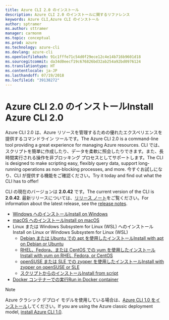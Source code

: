 ```yaml
---
title: Azure CLI 2.0 のインストール
description: Azure CLI 2.0 のインストールに関するリファレンス
keywords: Azure CLI,Azure CLI のインストール
author: sptramer
ms.author: sttramer
manager: carmonm
ms.topic: conceptual
ms.prod: azure
ms.technology: azure-cli
ms.devlang: azure-cli
ms.openlocfilehash: 91c1fffe71c54d0f29ece12c4e14b716b9601d18
ms.sourcegitcommit: da34d0eecf19c676826bd32ab254a92bd0976124
ms.translationtype: HT
ms.contentlocale: ja-JP
ms.lasthandoff: 07/19/2018
ms.locfileid: "39138272"
---
```

# <a name="install-azure-cli-20"></a><span data-ttu-id="539fc-104">Azure CLI 2.0 のインストール</span><span class="sxs-lookup"><span data-stu-id="539fc-104">Install Azure CLI 2.0</span></span>

<span data-ttu-id="539fc-105">Azure CLI 2.0 は、Azure リソースを管理するための優れたエクスペリエンスを提供するコマンドライン ツールです。</span><span class="sxs-lookup"><span data-stu-id="539fc-105">The Azure CLI 2.0 is a command-line tool providing a great experience for managing Azure resources.</span></span> <span data-ttu-id="539fc-106">CLI では、スクリプトを簡単に作成したり、データを柔軟に照会したりできます。また、長時間実行される操作を非ブロッキング プロセスとしてサポートします。</span><span class="sxs-lookup"><span data-stu-id="539fc-106">The CLI is designed to make scripting easy, flexibly query data, support long-running operations as non-blocking processes, and more.</span></span> <span data-ttu-id="539fc-107">今すぐお試しになり、CLI が提供する機能をご確認ください。</span><span class="sxs-lookup"><span data-stu-id="539fc-107">Try it today and find out what the CLI has to offer!</span></span>

<span data-ttu-id="539fc-108">CLI の現在のバージョンは __2.0.42__ です。</span><span class="sxs-lookup"><span data-stu-id="539fc-108">The current version of the CLI is __2.0.42__.</span></span> <span data-ttu-id="539fc-109">最新リリースについては、[リリース ノート](release-notes-azure-cli.md)をご覧ください。</span><span class="sxs-lookup"><span data-stu-id="539fc-109">For information about the latest release, see the [release notes](release-notes-azure-cli.md).</span></span>

* [<span data-ttu-id="539fc-110">Windows へのインストール</span><span class="sxs-lookup"><span data-stu-id="539fc-110">Install on Windows</span></span>](install-azure-cli-windows.md)
* [<span data-ttu-id="539fc-111">macOS へのインストール</span><span class="sxs-lookup"><span data-stu-id="539fc-111">Install on macOS</span></span>](install-azure-cli-macos.md)
* <span data-ttu-id="539fc-112">Linux または Windows Subsystem for Linux (WSL) へのインストール</span><span class="sxs-lookup"><span data-stu-id="539fc-112">Install on Linux or Windows Subsystem for Linux (WSL)</span></span>
  * [<span data-ttu-id="539fc-113">Debian または Ubuntu での apt を使用したインストール</span><span class="sxs-lookup"><span data-stu-id="539fc-113">Install with apt on Debian or Ubuntu</span></span>](install-azure-cli-apt.md)
  * [<span data-ttu-id="539fc-114">RHEL、Fedora、または CentOS での yum を使用したインストール</span><span class="sxs-lookup"><span data-stu-id="539fc-114">Install with yum on RHEL, Fedora, or CentOS</span></span>](install-azure-cli-yum.md)
  * [<span data-ttu-id="539fc-115">openSUSE または SLE での zypper を使用したインストール</span><span class="sxs-lookup"><span data-stu-id="539fc-115">Install with zypper on openSUSE or SLE</span></span>](install-azure-cli-zypper.md)
  * [<span data-ttu-id="539fc-116">スクリプトからのインストール</span><span class="sxs-lookup"><span data-stu-id="539fc-116">Install from script</span></span>](install-azure-cli-linux.md)
* [<span data-ttu-id="539fc-117">Docker コンテナーでの実行</span><span class="sxs-lookup"><span data-stu-id="539fc-117">Run in Docker container</span></span>](run-azure-cli-docker.md)

> [!NOTE]
> <span data-ttu-id="539fc-118">Azure クラシック デプロイ モデルを使用している場合は、[Azure CLI 1.0 をインストール](install-cli-version-1.0.md)してください。</span><span class="sxs-lookup"><span data-stu-id="539fc-118">If you are using the Azure classic deployment model, [install Azure CLI 1.0](install-cli-version-1.0.md).</span></span>
